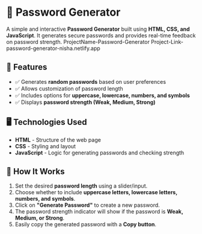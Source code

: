 # 🔐 Password Generator

A simple and interactive **Password Generator** built using **HTML, CSS, and JavaScript**. It generates secure passwords and provides real-time feedback on password strength.
ProjectName-Password-Generator
Project-Link-  password-generator-nisha.netlify.app

## 🚀 Features

- ✅ Generates **random passwords** based on user preferences  
- ✅ Allows customization of password length  
- ✅ Includes options for **uppercase, lowercase, numbers, and symbols**  
- ✅ Displays **password strength (Weak, Medium, Strong)**  
   

## 🖥️ Technologies Used

- **HTML** - Structure of the web page  
- **CSS** - Styling and layout  
- **JavaScript** - Logic for generating passwords and checking strength  

## 🎯 How It Works

1. Set the desired **password length** using a slider/input.  
2. Choose whether to include **uppercase letters, lowercase letters, numbers, and symbols**.  
3. Click on **"Generate Password"** to create a new password.  
4. The password strength indicator will show if the password is **Weak, Medium, or Strong**.  
5. Easily copy the generated password with a **Copy button**.  




